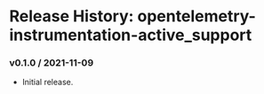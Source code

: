 # Release History: opentelemetry-instrumentation-active_support

### v0.1.0 / 2021-11-09

* Initial release.
